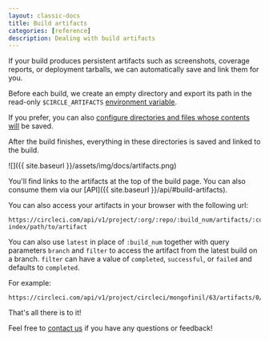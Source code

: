 ```yaml
---
layout: classic-docs
title: Build artifacts
categories: [reference]
description: Dealing with build artifacts
---
```


If your build produces persistent artifacts such as screenshots, coverage reports, or
deployment tarballs, we can automatically save and link them for you.

Before each build, we create an empty directory and export its path in the
read-only `$CIRCLE_ARTIFACTS`
[environment variable]({{site.baseurl}}/environment-variables/).

If you prefer, you can also
[configure directories and files whose contents will]({{site.baseurl}}/configuration/#artifacts)
be saved.

After the build finishes, everything in these directories is saved and linked to the build.

![]({{ site.baseurl }}/assets/img/docs/artifacts.png)

You'll find links to the artifacts at the top of the build page. You can also consume them via our [API]({{ site.baseurl }}/api/#build-artifacts).

You can also access your artifacts in your browser with the following url:

```
https://circleci.com/api/v1/project/:org/:repo/:build_num/artifacts/:container-index/path/to/artifact
```

You can also use `latest` in place of `:build_num` together with query parameters `branch` and `filter` to access the artifact from the latest build on a branch. `filter` can have a value of `completed`, `successful`, or `failed` and defaults to `completed`.

For example:

```
https://circleci.com/api/v1/project/circleci/mongofinil/63/artifacts/0/$CIRCLE_ARTIFACTS/hello.txt
```

That's all there is to it!

Feel free to [contact us](mailto:support@circleci.com)
if you have any questions or feedback!
